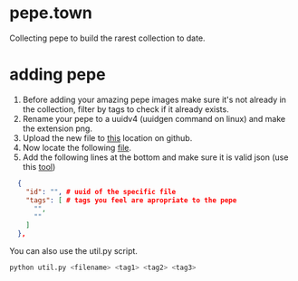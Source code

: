 # pepe.town

Collecting pepe to build the rarest collection to date.

# adding pepe

1. Before adding your amazing pepe images make sure it's not already in the collection, filter by tags to check if it already exists.
2. Rename your pepe to a uuidv4 (uuidgen command on linux) and make the extension png.
3. Upload the new file to [this](https://github.com/kekorder/pepe.town/tree/master/public) location on github.
4. Now locate the following [file](https://github.com/kekorder/pepe.town/blob/master/src/pages/pepe.json).
5. Add the following lines at the bottom and make sure it is valid json (use this [tool](https://duckduckgo.com/?q=json+validator))

```json
  {
    "id": "", # uuid of the specific file
    "tags": [ # tags you feel are apropriate to the pepe
      "",
      ""
    ]
  },
```

You can also use the util.py script.

```bash
python util.py <filename> <tag1> <tag2> <tag3>
```
